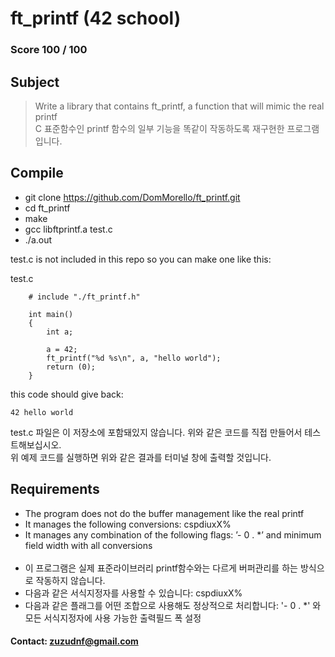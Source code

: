 # ft_printf (42 school)

### Score 100 / 100 
## Subject
> Write a library that contains ft_printf, a function that will mimic the real printf<br>
> C 표준함수인 printf 함수의 일부 기능을 똑같이 작동하도록 재구현한 프로그램입니다.

## Compile
- git clone https://github.com/DomMorello/ft_printf.git
- cd ft_printf
- make
- gcc libftprintf.a test.c<br>
- ./a.out

test.c is not included in this repo so you can make one like this:

test.c
```
    # include "./ft_printf.h"

    int main()
    {
        int a;

        a = 42;
        ft_printf("%d %s\n", a, "hello world");
        return (0);
    }
```
this code should give back:
```
42 hello world
```

test.c 파일은 이 저장소에 포함돼있지 않습니다. 위와 같은 코드를 직접 만들어서 테스트해보십시오.<br>
위 예제 코드를 실행하면 위와 같은 결과를 터미널 창에 출력할 것입니다. <br>

## Requirements
- The program does not do the buffer management like the real printf
- It manages the following conversions: cspdiuxX%
- It manages any combination of the following flags: ’- 0 . *’ and minimum field
width with all conversions
<br><br>
- 이 프로그램은 실제 표준라이브러리 printf함수와는 다르게 버퍼관리를 하는 방식으로 작동하지 않습니다.
- 다음과 같은 서식지정자를 사용할 수 있습니다: cspdiuxX%
- 다음과 같은 플래그를 어떤 조합으로 사용해도 정상적으로 처리합니다: '- 0 . *' 와 모든 서식지정자에 사용 가능한 출력필드 폭 설정

#### Contact: zuzudnf@gmail.com